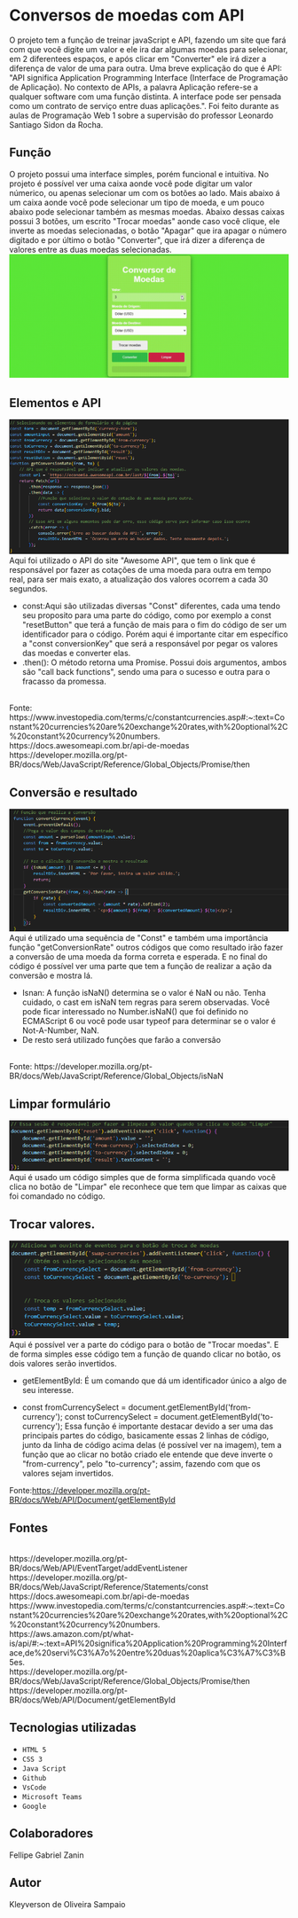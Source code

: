 # Conversos de moedas com API
O projeto tem a função de treinar javaScript e API, fazendo um site que fará com que você digite um valor e ele ira dar algumas moedas para selecionar, em 2 diferentees espaços, e após clicar em "Converter" ele irá dizer a diferença de valor de uma para outra. Uma breve explicação do que é API: "API significa Application Programming Interface (Interface de Programação de Aplicação). No contexto de APIs, a palavra Aplicação refere-se a qualquer software com uma função distinta. A interface pode ser pensada como um contrato de serviço entre duas aplicações.". Foi feito durante as aulas de Programação Web 1 sobre a supervisão do professor Leonardo Santiago Sidon da Rocha.

## Função
O projeto possui uma interface simples, porém funcional e intuitiva. No projeto é possível ver uma caixa aonde você pode digitar um valor númerico, ou apenas selecionar um com os botões ao lado. Mais abaixo á um caixa aonde você pode selecionar um tipo de moeda, e um pouco abaixo pode selecionar também as mesmas moedas. Abaixo dessas caixas possui 3 botões, um escrito "Trocar moedas" aonde caso você clique, ele inverte as moedas selecionadas, o botão "Apagar" que ira apagar o número digitado e por último o botão "Converter", que irá dizer a diferença de valores entre as duas moedas selecionadas.
![gif](img/funciona.gif)

## Elementos e API
![foto](img/API.png)
Aqui foi utilizado o API do site "Awesome API", que tem o link que é responsável por fazer as cotações de uma moeda para outra em tempo real, para ser mais exato, a atualização dos valores ocorrem a cada 30 segundos.

* const:Aqui são utilizadas diversas "Const" diferentes, cada uma tendo seu proposito para uma parte do código, como por exemplo a const "resetButton" que terá a função de mais para o fim do código de ser um identificador para o código. Porém aqui é importante citar em específico a "const conversionKey" que será a responsável por pegar os valores das moedas e converter elas.
* .then(): O método retorna uma Promise. Possui dois argumentos, ambos são "call back functions", sendo uma para o sucesso e outra para o fracasso da promessa.
<br>
Fonte: https://www.investopedia.com/terms/c/constantcurrencies.asp#:~:text=Constant%20currencies%20are%20exchange%20rates,with%20optional%2C%20constant%20currency%20numbers.
<br>
https://docs.awesomeapi.com.br/api-de-moedas
<br>
https://developer.mozilla.org/pt-BR/docs/Web/JavaScript/Reference/Global_Objects/Promise/then

## Conversão e resultado
![foto](img/resultado.png)
Aqui é utilizado uma sequência de "Const" e também uma importância função "getConversionRate" outros códigos que como resultado irão fazer a conversão de uma moeda da forma correta e esperada. E no final do código é possível ver uma parte que tem a função de realizar a ação da conversão e mostra lá.
* Isnan: A função isNaN() determina se o valor é NaN ou não. Tenha cuidado, o cast em isNaN tem regras para serem observadas. Você pode ficar interessado no Number.isNaN() que foi definido no ECMAScript 6 ou você pode usar typeof para determinar se o valor é Not-A-Number, NaN.
* De resto será utilizado funções que farão a conversão 


<br>
Fonte: https://developer.mozilla.org/pt-BR/docs/Web/JavaScript/Reference/Global_Objects/isNaN


## Limpar formulário
![foto](img/limpa.png)
Aqui é usado um código simples que de forma simplificada quando você clica no botão de "Limpar" ele reconhece que tem que limpar as caixas que foi comandado no código.

## Trocar valores.
![foto](img/troca.png)
Aqui é possível ver a parte do código para o botão de "Trocar moedas". E de forma simples esse código tem a função de quando clicar no botão, os dois valores serão invertidos.

* getElementById: É um comando que dá um identificador único a algo de seu interesse.

*   const fromCurrencySelect = document.getElementById('from-currency');
    const toCurrencySelect = document.getElementById('to-currency');
Essa função é importante destacar devido a ser uma das principais partes do código, basicamente essas 2 linhas de código, junto da linha de código acima delas (é possível ver na imagem), tem a função que ao clicar no botão criado ele entende que deve inverte o "from-currency", pelo "to-currency"; assim, fazendo com que os valores sejam invertidos.

Fonte:https://developer.mozilla.org/pt-BR/docs/Web/API/Document/getElementById
## Fontes
<br>
https://developer.mozilla.org/pt-BR/docs/Web/API/EventTarget/addEventListener
<br>
https://developer.mozilla.org/pt-BR/docs/Web/JavaScript/Reference/Statements/const
<br>
https://docs.awesomeapi.com.br/api-de-moedas
<br>
https://www.investopedia.com/terms/c/constantcurrencies.asp#:~:text=Constant%20currencies%20are%20exchange%20rates,with%20optional%2C%20constant%20currency%20numbers.
<br>
https://aws.amazon.com/pt/what-is/api/#:~:text=API%20significa%20Application%20Programming%20Interface,de%20servi%C3%A7o%20entre%20duas%20aplica%C3%A7%C3%B5es.
<br>
https://developer.mozilla.org/pt-BR/docs/Web/JavaScript/Reference/Global_Objects/Promise/then
<br>
https://developer.mozilla.org/pt-BR/docs/Web/API/Document/getElementById

## Tecnologias utilizadas 

* ``HTML 5``
* ``CSS 3``
* ``Java Script``
* ``Github``
* ``VsCode``
* ``Microsoft Teams``
* ``Google``
## Colaboradores
Fellipe Gabriel Zanin
## Autor
Kleyverson de Oliveira Sampaio